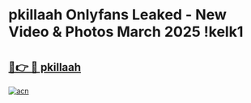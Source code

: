 # pkillaah Onlyfans Leaked - New Video & Photos March 2025 !kelk1

# <h2><a href="https://bmlo9d.iuczelnia.edu.pl?title=pkillaah&ref=kelk1">🔗👉 🔴 pkillaah</a></h2>

[![acn](https://github.com/user-attachments/assets/0f9c940e-d8b0-45ae-aac7-cd30a18b3e1c)](https://bmlo9d.iuczelnia.edu.pl?title=pkillaah&ref=kelk1)


